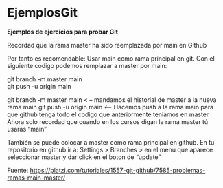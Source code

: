 # EjemplosGit
**Ejemplos de ejercicios para probar Git**

Recordad que la rama master ha sido reemplazada por main en Github

Por tanto es recomendable:
Usar main como rama principal en git.
Con el siguiente codigo podemos remplazar a master por main:

git branch -m master main    
git push -u origin main

git branch -m master main < – mandamos el historial de master a la nueva rama main
git push -u origin main <-- Hacemos push a la rama main para que github tenga todo el codigo que anteriormente teniamos en master
Ahora solo recordad que cuando en los cursos digan la rama master tú usaras “main”

También se puede colocar a master como rama principal en github.
En tu repositorio en github ir a:
Settings > Branches > en el menu que aparece seleccionar master y dar click en el boton de “update”

Fuente: https://platzi.com/tutoriales/1557-git-github/7585-problemas-ramas-main-master/
